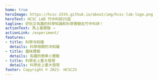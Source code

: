 ```yaml
---
home: true
heroImage: https://hcsc-25th.github.io/about/img/hcsc-lab-logo.png
heroText: HCSC LAB 竹中科研25屆
tagline: 好玩又有趣的科學知識和科學實驗在竹中科研！
actionText: 馬上看實驗 →
actionLink: /experiment/
features:
- title: 科學冷知識
  details: 科學相關的冷知識
- title: 趣味實驗
  details: 有趣的簡單小實驗
- title: 科學史上重大發現
  details: 科學史上重大發現
footer: Copyright © 2021- HCSC25
---
```


